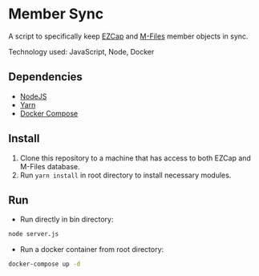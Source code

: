 # Member Sync
A script to specifically keep [EZCap](https://www.citrahealth.com/solutions/ez-cap) and [M-Files](https://www.m-files.com/) member objects in sync.

Technology used: JavaScript, Node, Docker

## Dependencies
* [NodeJS](https://nodejs.org/en/)
* [Yarn](https://classic.yarnpkg.com/en/docs/install/#windows-stable)
* [Docker Compose](https://docs.docker.com/compose/install/)

## Install
1. Clone this repository to a machine that has access to both EZCap and M-Files database.
2. Run `yarn install` in root directory to install necessary modules.

## Run
* Run directly in bin directory:
```bash
node server.js
```
* Run a docker container from root directory:
```bash
docker-compose up -d
```
